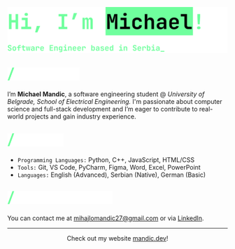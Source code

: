 <a alt="Hi, I'm Michael! A Software Engineer based in Serbia_" href="https://mandic.dev"><img src="intro.svg" max-height="170"/></a>



## <a alt="/About Me" href="https://mandic.dev"><img src="aboutme.svg" height="30" /></a>

I’m **Michael Mandic**, a software engineering student @ *University of Belgrade, School of Electrical Engineering.*
I'm passionate about computer science and full-stack development and I’m eager to contribute to real-world projects and gain industry experience.


## <a alt="/Skills" href="https://mandic.dev"><img src="skills.svg" height="30" /></a>

- `Programming Languages:` Python, C++, JavaScript, HTML/CSS
- `Tools:` Git, VS Code, PyCharm, Figma, Word, Excel, PowerPoint
- `Languages:` English (Advanced), Serbian (Native), German (Basic)


## <a alt="/Get In Touch" href="https://mandic.dev"><img src="getintouch.svg" height="30" /></a>

You can contact me at [mihajlomandic27@gmail.com](mailto:mihajlomandic27@gmail.com) or via [LinkedIn](https://www.linkedin.com/in/michael-mandic).

***

<p align="center">Check out my website <a target="_blank" href="https://mandic.dev">mandic.dev</a>!</p>
<!--
**mihajlomandic/mihajlomandic** is a ✨ _special_ ✨ repository because its `README.md` (this file) appears on your GitHub profile.

Here are some ideas to get you started:

- 🔭 I’m currently working on ...
- 🌱 I’m currently learning ...
- 👯 I’m looking to collaborate on ...
- 🤔 I’m looking for help with ...
- 💬 Ask me about ...
- 📫 How to reach me: ...
- 😄 Pronouns: ...
- ⚡ Fun fact: ...
-->
